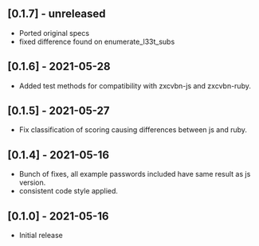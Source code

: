 ## [0.1.7] - unreleased
- Ported original specs
- fixed difference found on enumerate_l33t_subs

## [0.1.6] - 2021-05-28
- Added test methods for compatibility with zxcvbn-js and zxcvbn-ruby.

## [0.1.5] - 2021-05-27
- Fix classification of scoring causing differences between js and ruby.

## [0.1.4] - 2021-05-16

- Bunch of fixes, all example passwords included have same result as js version.
- consistent code style applied.


## [0.1.0] - 2021-05-16

- Initial release
